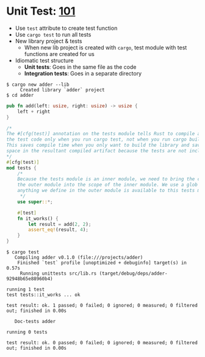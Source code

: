 

# Unit Test: [101](https://rust-book.cs.brown.edu/ch11-01-writing-tests.html#the-anatomy-of-a-test-function)

- Use `test` attribute to create test function
- Use `cargo test` to run all tests
- New library project & tests
  - When new lib project is created with `cargo`, test module with test functions are created for us
- Idiomatic test structure
  - **Unit tests**: Goes in the same file as the code
  - **Integration tests**: Goes in a separate directory

```shell
$ cargo new adder --lib
     Created library `adder` project
$ cd adder
```

```rust
pub fn add(left: usize, right: usize) -> usize {
    left + right
}

/*
The #[cfg(test)] annotation on the tests module tells Rust to compile and run 
the test code only when you run cargo test, not when you run cargo build. 
This saves compile time when you only want to build the library and saves 
space in the resultant compiled artifact because the tests are not included.
*/
#[cfg(test)]
mod tests {
    /*
    Because the tests module is an inner module, we need to bring the code under test in 
    the outer module into the scope of the inner module. We use a glob here, so 
    anything we define in the outer module is available to this tests module.
     */
    use super::*; 

    #[test]
    fn it_works() {
        let result = add(2, 2);
        assert_eq!(result, 4);
    }
}
```

```shell
$ cargo test
   Compiling adder v0.1.0 (file:///projects/adder)
    Finished `test` profile [unoptimized + debuginfo] target(s) in 0.57s
     Running unittests src/lib.rs (target/debug/deps/adder-92948b65e88960b4)

running 1 test
test tests::it_works ... ok

test result: ok. 1 passed; 0 failed; 0 ignored; 0 measured; 0 filtered out; finished in 0.00s

   Doc-tests adder

running 0 tests

test result: ok. 0 passed; 0 failed; 0 ignored; 0 measured; 0 filtered out; finished in 0.00s


```